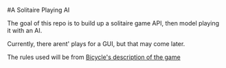 #A Solitaire Playing AI

The goal of this repo is to build up a solitaire game API, then model playing it with an AI.

Currently, there arent' plays for a GUI, but that may come later.

The rules used will be from [Bicycle's description of the game](http://www.bicyclecards.com/how-to-play/solitaire/)
